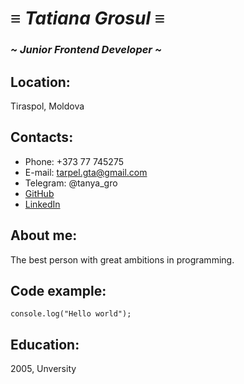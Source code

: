 # __*≡ Tatiana Grosul ≡*__
### *~  Junior Frontend Developer  ~*

## **Location:**
Tiraspol, Moldova

## **Contacts:**
* Phone: +373 77 745275
* E-mail: tarpel.gta@gmail.com
* Telegram: @tanya_gro
* [GitHub](https://github.com/Tanya-Gro)
* [LinkedIn](https://www.linkedin.com/in/%D1%82%D0%B0%D1%82%D1%8C%D1%8F%D0%BD%D0%B0-%D0%B0%D0%BD%D0%B0%D1%82%D0%BE%D0%BB%D1%8C%D0%B5%D0%B2%D0%BD%D0%B0-%D0%B3%D1%80%D0%BE%D1%81%D1%83%D0%BB-006036249/)

## **About me:**
The best person with great ambitions in programming.

## **Code example:**
`console.log("Hello world");`

## **Education:**
2005, Unversity